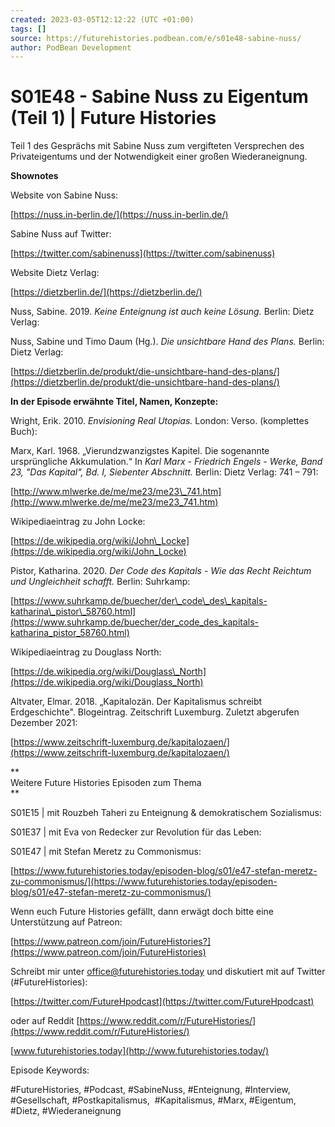 ```yaml
---
created: 2023-03-05T12:12:22 (UTC +01:00)
tags: []
source: https://futurehistories.podbean.com/e/s01e48-sabine-nuss/
author: PodBean Development
---
```


# S01E48 - Sabine Nuss zu Eigentum (Teil 1) | Future Histories

Teil 1 des Gesprächs mit Sabine Nuss zum vergifteten Versprechen des Privateigentums und der Notwendigkeit einer großen Wiederaneignung.

**Shownotes**

Website von Sabine Nuss:

[https://nuss.in-berlin.de/](https://nuss.in-berlin.de/)

  
Sabine Nuss auf Twitter:

[https://twitter.com/sabinenuss](https://twitter.com/sabinenuss)

  
Website Dietz Verlag:

[https://dietzberlin.de/](https://dietzberlin.de/)

  
Nuss, Sabine. 2019. _Keine Enteignung ist auch keine Lösung._ Berlin: Dietz Verlag:

Nuss, Sabine und Timo Daum (Hg.). _Die unsichtbare Hand des Plans._ Berlin: Dietz Verlag:

[https://dietzberlin.de/produkt/die-unsichtbare-hand-des-plans/](https://dietzberlin.de/produkt/die-unsichtbare-hand-des-plans/)

**In der Episode erwähnte Titel, Namen, Konzepte:**

  
Wright, Erik. 2010. _Envisioning Real Utopias._ London: Verso. (komplettes Buch):

Marx, Karl. 1968. „Vierundzwanzigstes Kapitel. Die sogenannte ursprüngliche Akkumulation.“ In _Karl Marx - Friedrich Engels - Werke, Band 23, "Das Kapital", Bd. I, Siebenter Abschnitt._ Berlin: Dietz Verlag: 741 – 791:

[http://www.mlwerke.de/me/me23/me23\_741.htm](http://www.mlwerke.de/me/me23/me23_741.htm)

  
Wikipediaeintrag zu John Locke:

[https://de.wikipedia.org/wiki/John\_Locke](https://de.wikipedia.org/wiki/John_Locke)

  
Pistor, Katharina. 2020. _Der Code des Kapitals - Wie das Recht Reichtum und Ungleichheit schafft._ Berlin: Suhrkamp:

[https://www.suhrkamp.de/buecher/der\_code\_des\_kapitals-katharina\_pistor\_58760.html](https://www.suhrkamp.de/buecher/der_code_des_kapitals-katharina_pistor_58760.html)

  
Wikipediaeintrag zu Douglass North:

[https://de.wikipedia.org/wiki/Douglass\_North](https://de.wikipedia.org/wiki/Douglass_North)

  
Altvater, Elmar. 2018. „Kapitalozän. Der Kapitalismus schreibt Erdgeschichte". Blogeintrag. Zeitschrift Luxemburg. Zuletzt abgerufen Dezember 2021:

[https://www.zeitschrift-luxemburg.de/kapitalozaen/](https://www.zeitschrift-luxemburg.de/kapitalozaen/)

**  
Weitere Future Histories Episoden zum Thema  
**

S01E15 | mit Rouzbeh Taheri zu Enteignung & demokratischem Sozialismus:

S01E37 | mit Eva von Redecker zur Revolution für das Leben:

S01E47 | mit Stefan Meretz zu Commonismus:

[https://www.futurehistories.today/episoden-blog/s01/e47-stefan-meretz-zu-commonismus/](https://www.futurehistories.today/episoden-blog/s01/e47-stefan-meretz-zu-commonismus/)

Wenn euch Future Histories gefällt, dann erwägt doch bitte eine Unterstützung auf Patreon:

[https://www.patreon.com/join/FutureHistories?](https://www.patreon.com/join/FutureHistories)

Schreibt mir unter office@futurehistories.today und diskutiert mit auf Twitter (#FutureHistories):

[https://twitter.com/FutureHpodcast](https://twitter.com/FutureHpodcast)

oder auf Reddit [https://www.reddit.com/r/FutureHistories/](https://www.reddit.com/r/FutureHistories/)

[www.futurehistories.today](http://www.futurehistories.today/)

Episode Keywords:

#FutureHistories, #Podcast, #SabineNuss, #Enteignung, #Interview, #Gesellschaft, #Postkapitalismus,  #Kapitalismus, #Marx, #Eigentum, #Dietz, #Wiederaneignung
